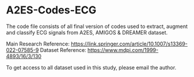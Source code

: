 # A2ES-Codes-ECG

The code file consists of all final version of codes used to extract, augment and classify ECG signals 
from A2ES, AMIGOS & DREAMER dataset.

Main Research Reference: https://link.springer.com/article/10.1007/s13369-022-07585-9
Dataset Reference: https://www.mdpi.com/1999-4893/16/3/130

To get access to all dataset used in this study, please email the author.
